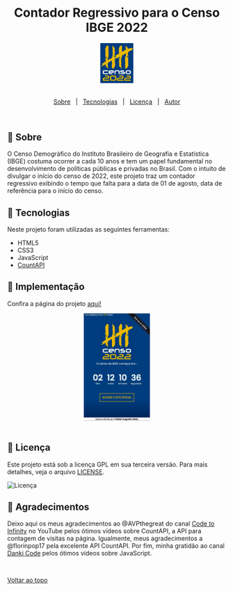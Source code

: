 <h1 align="center">Contador Regressivo para o Censo IBGE 2022</h1>

<div  align="center">
<img src="imagens/logo-censo.png" width="15%" />
</div>
<br>

<p align="center">
  <a href="#dart-sobre">Sobre</a> &#xa0; | &#xa0;
  <a href="#rocket-tecnologias">Tecnologias</a> &#xa0; | &#xa0;
  <a href="#memo-licença">Licença</a> &#xa0; | &#xa0;
  <a href="https://github.com/fael-atom" target="_blank">Autor</a>
</p>
<br>

## :dart: Sobre ##

O Censo Demográfico do Instituto Brasileiro de Geografia e Estatística (IBGE) costuma ocorrer a cada 10 anos e tem um papel fundamental no desenvolvimento de políticas públicas e privadas no Brasil. Com o intuito de divulgar o início do censo de 2022, este projeto traz um contador regressivo exibindo o tempo que falta para a data de 01 de agosto, data de referência para o início do censo.

## :rocket: Tecnologias ##

Neste projeto foram utilizadas as seguintes ferramentas:

- HTML5
- CSS3
- JavaScript
- [CountAPI](https://countapi.xyz/)


## :rocket: Implementação ##

Confira a página do projeto <a href="https://fael-atom.github.io/contador-censo2022/" target="_blank">aqui!</a>


<div  align="center">
<img src="imagens/tela-principal.jpeg" width="30%" />
</div>
<br>

## :memo: Licença ##

Este projeto está sob a licença GPL em sua terceira versão. Para mais detalhes, veja o arquivo [LICENSE](LICENSE.md).

<img alt="Licença" src="https://img.shields.io/github/license/fael-atom/contador-censo2022?color=56BEB8">

## :pray: Agradecimentos

Deixo aqui os meus agradecimentos ao @AVPthegreat do canal [Code to Infinity](https://www.youtube.com/channel/UCc_FxkVCgh3JGBb942ge42g/about) no YouTube pelos ótimos vídeos sobre CountAPI, a API para contagem de visitas na página. Igualmente, meus agradecimentos a @florinpop17 pela excelente API CountAPI. Por fim, minha gratidão ao canal [Danki Code](https://www.youtube.com/c/DankiCode) pelos ótimos vídeos sobre JavaScript.


&#xa0;

<a href="#top">Voltar ao topo</a>
